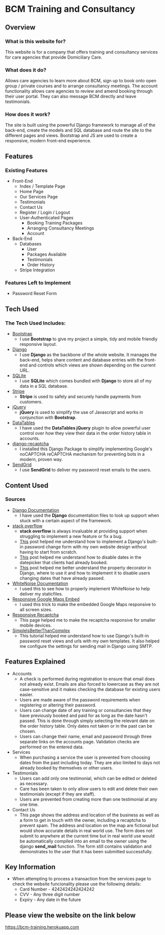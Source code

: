# BCM Training and Consultancy
## Overview
### What is this website for?
This website is for a company that offers training and consultancy services for care agencies that provide Domiciliary Care. 
### What does it do?
Allows care agencies to learn more about BCM, sign up to book onto open group / private courses and to arrange consultancy meetings. The account functionality allows care agencies to review and amend booking through their user portal. They can also message BCM directly and leave testimonials.
### How does it work?
The site is built using the powerful Django framework to manage all of the back-end, create the models and SQL database and route the site to the different pages and views. Bootstrap and JS are used to create a responsive, modern front-end experience.
## Features
### Existing Features
- Front-End
    - Index / Template Page
    - Home Page
    - Our Services Page
    - Testimonials
    - Contact Us
    - Register / Login / Logout
    - User-Authenticated Pages
        - Booking Training Packages
        - Arranging Consultancy Meetings
        - Account
- Back-End
    - Databases
        - User
        - Packages Available
        - Testimonials
        - Order History
    - Stripe Integration
### Features Left to Implement
- Password Reset Form
## Tech Used
### The Tech Used Includes:
- [Bootstrap](http://getbootstrap.com/)
    - I use **Bootstrap** to give my project a simple, tidy and mobile friendly responsive layout.
- [Django](https://www.djangoproject.com)
    - I use **Django** as the backbone of the whole website. It manages the back-end, helps share content and database entries with the front-end and controls which views are shown depending on the current URL.
- [SQLite](https://sqlite.org)
    - I use **SQLite** which comes bundled with **Django** to store all of my data in a SQL database.
- [Stripe](https://stripe.com/gb)
    - **Stripe** is used to safely and securely handle payments from customers.
- [jQuery](http://jquery.com)
    - **jQuery** is used to simplify the use of Javascript and works in conjunction with **Bootstrap**.
- [DataTables](https://datatables.net/index)
    - I have used the **DataTables jQuery** plugin to allow powerful user control over how they view their data in the order history table in accounts.
- [django-recaptcha](https://github.com/praekelt/django-recaptcha)
    - I installed this Django Package to simplify implementing Google's noCAPTCHA reCAPTCHA mechanism for preventing bots in a modern, proven way.
- [SendGrid](https://sendgrid.com)
    - I use **SendGrid** to deliver my password reset emails to the users.
## Content Used
### Sources
- [Django Documentation](https://docs.djangoproject.com/en/1.11/)
    - I have used the **Django** documentation files to look up support when stuck with a certain aspect of the framework.
- [stack overflow](https://stackoverflow.com)
    - **stack overflow** is always invaluable at providing support when struggling to implement a new feature or fix a bug.
    - [This](https://stackoverflow.com/a/48167311/9429543) post helped me understand how to implement a Django's built-in password change form with my own website design without having to start from scratch.
    - [This](https://stackoverflow.com/a/15400806/9429543) post helped me understand how to disable dates in the datepicker that clients had already booked.
    - [This](https://stackoverflow.com/questions/3798812/how-to-compare-dates-in-django) post helped me better understand the property decorator in Django, where to use it and how to implement it to disable users changing dates that have already passed.
- [WhiteNoise Documentation](http://whitenoise.evans.io/en/stable/)
    - I used this to see how to properly implement WhiteNoise to help deliver my staticfiles.
- [Responsive Google Maps Embed](https://www.labnol.org/internet/embed-responsive-google-maps/28333/)
    - I used this trick to make the embedded Google Maps responsive to all screen sizes.
- [Responsive Recaptcha](https://geekgoddess.com/how-to-resize-the-google-nocaptcha-recaptcha/)
    - This page helped me to make the recaptcha responsive for smaller mobile devices.
- [SimpleIsBetterThanComplex](https://simpleisbetterthancomplex.com/tutorial/2016/09/19/how-to-create-password-reset-view.html)
    - This tutorial helped me understand how to use Django's built-in password reset views and urls with my own templates. It also helped me configure the settings for sending mail in Django using SMTP.
## Features Explained
- Accounts
    - A check is performed during registration to ensure that email does not already exist. Emails are also forced to lowercase as they are not case-sensitive and it makes checking the database for existing users easier.
    - Users are made aware of the password requirements when registering or altering their password.
    - Users can change date of any training or consultancies that they have previously booked and paid for as long as the date hasn't passed. This is done through simply selecting the relevant date on the order history table. Only dates not taken or in the past can be chosen.
    - Users can change their name, email and password through three separate links on the accounts page. Validation checks are performed on the entered data.
- Services
    - When purchasing a service the user is prevented from choosing dates from the past including today. They are also limited to days not already booked by themselves or other users.
- Testimonials
    - Users can add only one testimonial, which can be edited or deleted as necessary.
    - Care has been taken to only allow users to edit and delete their own testimonials (except if they are staff).
    - Users are prevented from creating more than one testimonial at any one time.
- Contact Us
    - This page shows the address and location of the business as well as a form to get in touch with the owner, including a recaptcha to prevent spam. The address and location on the map are fictional but would show accurate details in real world use. The form does not submit to anywhere at the current time but in real world use would be automatically compiled into an email to the owner using the django **send_mail** function. The form still contains validation and demonstrates to the user that it has been submitted successfully.
## Key Information
- When attempting to process a transaction from the services page to check the website funcionality please use the following details:
    - Card Number - 4242424242424242
    - CVV - Any three digit number
    - Expiry - Any date in the future
## Please view the website on the link below
<https://bcm-training.herokuapp.com>